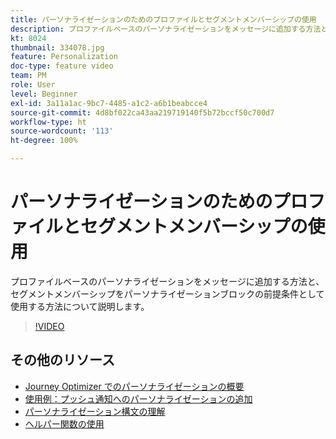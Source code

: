 ```yaml
---
title: パーソナライゼーションのためのプロファイルとセグメントメンバーシップの使用
description: プロファイルベースのパーソナライゼーションをメッセージに追加する方法と、セグメントメンバーシップをパーソナライゼーションブロックの前提条件として使用する方法について説明します。
kt: 8024
thumbnail: 334078.jpg
feature: Personalization
doc-type: feature video
team: PM
role: User
level: Beginner
exl-id: 3a11a1ac-9bc7-4485-a1c2-a6b1beabcce4
source-git-commit: 4d8bf022ca43aa219719140f5b72bccf50c700d7
workflow-type: ht
source-wordcount: '113'
ht-degree: 100%

---
```


# パーソナライゼーションのためのプロファイルとセグメントメンバーシップの使用

プロファイルベースのパーソナライゼーションをメッセージに追加する方法と、セグメントメンバーシップをパーソナライゼーションブロックの前提条件として使用する方法について説明します。

>[!VIDEO](https://video.tv.adobe.com/v/334078?quality=12)

## その他のリソース

* [Journey Optimizer でのパーソナライゼーションの概要](https://experienceleague.adobe.com/docs/journey-optimizer/using/personalization/personalize.html?lang=ja)
* [使用例：プッシュ通知へのパーソナライゼーションの追加](https://experienceleague.adobe.com/docs/journey-optimizer/using/personalization/personalization-use-cases/personalization-use-case.html?lang=ja)
* [パーソナライゼーション構文の理解](https://experienceleague.adobe.com/docs/journey-optimizer/using/personalization/personalization-syntax.html?lang=ja)
* [ヘルパー関数の使用](https://experienceleague.adobe.com/docs/journey-optimizer/using/personalization/functions/functions.html?lang=ja)
